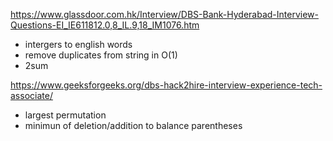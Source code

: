 https://www.glassdoor.com.hk/Interview/DBS-Bank-Hyderabad-Interview-Questions-EI_IE611812.0,8_IL.9,18_IM1076.htm

- intergers to english words
- remove duplicates from string in O(1)
- 2sum

https://www.geeksforgeeks.org/dbs-hack2hire-interview-experience-tech-associate/

- largest permutation
- minimun of deletion/addition to balance parentheses